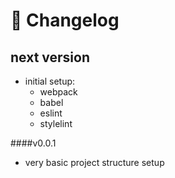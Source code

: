 # 📝 Changelog

## next version
* initial setup:
  * webpack
  * babel
  * eslint
  * stylelint


####v0.0.1
* very basic project structure setup
